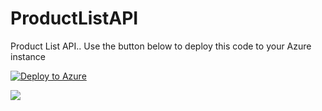 # ProductListAPI
Product List API..
Use the button below to deploy this code to your Azure instance

[![Deploy to Azure](https://azuredeploy.net/deploybutton.png)](https://azuredeploy.net/)



<a href="https://portal.azure.com/#create/Microsoft.Template/uri/https%3A%2F%2Fgithub.com%2Fpratapladhani%2FProductListAPI%2Fraw%2Fmaster%2FPowerAppsProductListAPI%2FWebSite.json" target="_blank">
    <img src="http://azuredeploy.net/deploybutton.png"/>
</a>
